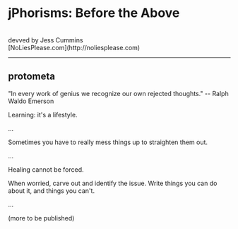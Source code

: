 # jPhorisms: Before the Above
<br>
devved by Jess Cummins
<br>
[NoLiesPlease.com](http://noliesplease.com)

<hr>

## protometa

"In every work of genius we recognize our own rejected thoughts." -- Ralph Waldo Emerson

Learning: it's a lifestyle.

...

Sometimes you have to really mess things up to straighten them out.

...

Healing cannot be forced.

When worried, carve out and identify the issue. Write things you can do about it, and things you can't.

...

(more to be published)

